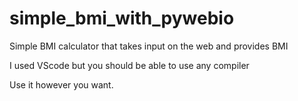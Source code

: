 # simple_bmi_with_pywebio
Simple BMI calculator that takes input on the web and provides BMI

I used VScode but you should be able to use any compiler

Use it however you want.

